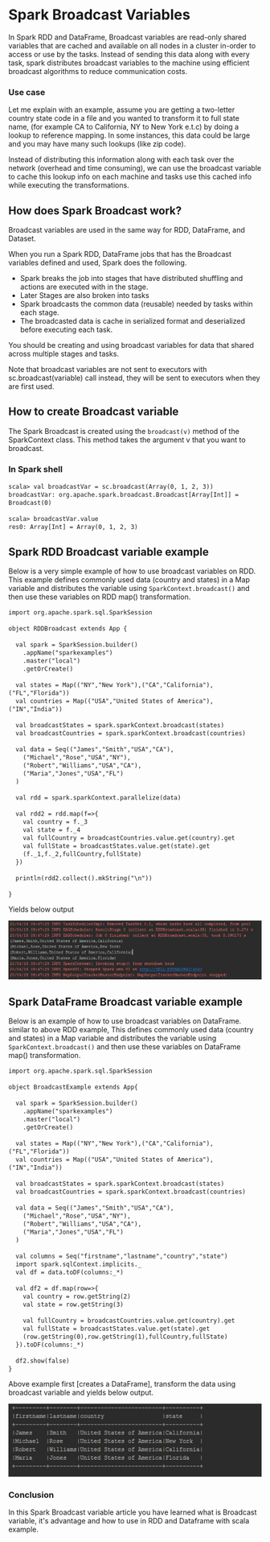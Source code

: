 

Spark Broadcast Variables
=========================



In Spark RDD and DataFrame, Broadcast variables are read-only shared
variables that are cached and available on all nodes in a cluster
in-order to access or use by the tasks. Instead of sending this data
along with every task, spark distributes broadcast variables to the
machine using efficient broadcast algorithms to reduce communication
costs.

### Use case

Let me explain with an example, assume you are getting a two-letter
country state code in a file and you wanted to transform it to full
state name, (for example CA to California, NY to New York e.t.c) by
doing a lookup to reference mapping. In some instances, this data could
be large and you may have many such lookups (like zip code).



Instead of distributing this information along with each task over the
network (overhead and time consuming), we can use the broadcast variable
to cache this lookup info on each machine and tasks use this cached info
while executing the transformations.

How does Spark Broadcast work?
-------------------------------------------------------------------------------------------------------

Broadcast variables are used in the same way for RDD, DataFrame, and
Dataset.



When you run a Spark RDD, DataFrame jobs that has the Broadcast
variables defined and used, Spark does the following.

-   Spark breaks the job into stages that have distributed shuffling and
    actions are executed with in the stage.
-   Later Stages are also broken into tasks
-   Spark broadcasts the common data (reusable) needed by tasks within
    each stage.
-   The broadcasted data is cache in serialized format and deserialized
    before executing each task.

You should be creating and using broadcast variables for data that
shared across multiple stages and tasks.

Note that broadcast variables are not sent to executors with
sc.broadcast(variable) call instead, they will be sent to executors when
they are first used.



How to create Broadcast variable
------------------------------------------------------------------------------------------------------------

The Spark Broadcast is created using the `broadcast(v)` method of the
SparkContext class. This method takes the argument v that you want to
broadcast.

### In Spark shell

```
scala> val broadcastVar = sc.broadcast(Array(0, 1, 2, 3))
broadcastVar: org.apache.spark.broadcast.Broadcast[Array[Int]] = Broadcast(0)

scala> broadcastVar.value
res0: Array[Int] = Array(0, 1, 2, 3)
```



Spark RDD Broadcast variable example
--------------------------------------------------------------------------------------------------------------------

Below is a very simple example of how to use broadcast variables on RDD.
This example defines commonly used data (country and states) in a Map
variable and distributes the variable using `SparkContext.broadcast()`
and then use these variables on RDD map() transformation.

```
import org.apache.spark.sql.SparkSession

object RDDBroadcast extends App {

  val spark = SparkSession.builder()
    .appName("sparkexamples")
    .master("local")
    .getOrCreate()

  val states = Map(("NY","New York"),("CA","California"),("FL","Florida"))
  val countries = Map(("USA","United States of America"),("IN","India"))

  val broadcastStates = spark.sparkContext.broadcast(states)
  val broadcastCountries = spark.sparkContext.broadcast(countries)

  val data = Seq(("James","Smith","USA","CA"),
    ("Michael","Rose","USA","NY"),
    ("Robert","Williams","USA","CA"),
    ("Maria","Jones","USA","FL")
  )

  val rdd = spark.sparkContext.parallelize(data)

  val rdd2 = rdd.map(f=>{
    val country = f._3
    val state = f._4
    val fullCountry = broadcastCountries.value.get(country).get
    val fullState = broadcastStates.value.get(state).get
    (f._1,f._2,fullCountry,fullState)
  })

  println(rdd2.collect().mkString("\n"))

}
```



Yields below output

![](./images/spark-broadcast-variable1.jpg)

Spark DataFrame Broadcast variable example
--------------------------------------------------------------------------------------------------------------------------------

Below is an example of how to use broadcast variables on DataFrame.
similar to above RDD example, This defines commonly used data (country
and states) in a Map variable and distributes the variable using
`SparkContext.broadcast()` and then use these variables on DataFrame
map() transformation.

```
import org.apache.spark.sql.SparkSession

object BroadcastExample extends App{

  val spark = SparkSession.builder()
    .appName("sparkexamples")
    .master("local")
    .getOrCreate()

  val states = Map(("NY","New York"),("CA","California"),("FL","Florida"))
  val countries = Map(("USA","United States of America"),("IN","India"))

  val broadcastStates = spark.sparkContext.broadcast(states)
  val broadcastCountries = spark.sparkContext.broadcast(countries)

  val data = Seq(("James","Smith","USA","CA"),
    ("Michael","Rose","USA","NY"),
    ("Robert","Williams","USA","CA"),
    ("Maria","Jones","USA","FL")
  )

  val columns = Seq("firstname","lastname","country","state")
  import spark.sqlContext.implicits._
  val df = data.toDF(columns:_*)

  val df2 = df.map(row=>{
    val country = row.getString(2)
    val state = row.getString(3)

    val fullCountry = broadcastCountries.value.get(country).get
    val fullState = broadcastStates.value.get(state).get
    (row.getString(0),row.getString(1),fullCountry,fullState)
  }).toDF(columns:_*)

  df2.show(false)
}
```



Above example first [creates a DataFrame],
transform the data using broadcast variable and yields below output.

![](./images/spark-dataframe-broadcast-variable.jpg)

### Conclusion

In this Spark Broadcast variable article you have learned what is
Broadcast variable, it's advantage and how to use in RDD and Dataframe
with scala example.

